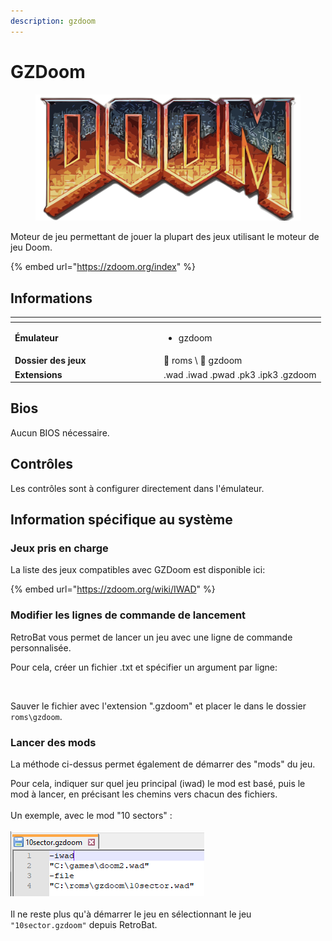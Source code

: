 ```yaml
---
description: gzdoom
---
```


# GZDoom

<div align="left">

<figure><img src="https://raw.githubusercontent.com/fabricecaruso/es-theme-carbon/52ff37c9e265587d006945a2ba695b5a962b3a3d/art/logos/prboom.svg" alt=""><figcaption></figcaption></figure>

</div>

Moteur de jeu permettant de jouer la plupart des jeux utilisant le moteur de jeu Doom.

{% embed url="https://zdoom.org/index" %}

## Informations

<table data-header-hidden><thead><tr><th width="224"></th><th></th></tr></thead><tbody><tr><td><strong>Émulateur</strong></td><td><ul><li>gzdoom</li></ul></td></tr><tr><td><strong>Dossier des jeux</strong></td><td><span data-gb-custom-inline data-tag="emoji" data-code="1f4c2">📂</span> roms \ <span data-gb-custom-inline data-tag="emoji" data-code="1f4c2">📂</span> gzdoom</td></tr><tr><td><strong>Extensions</strong></td><td>.wad .iwad .pwad .pk3 .ipk3 .gzdoom</td></tr></tbody></table>

## Bios

Aucun BIOS nécessaire.

## Contrôles

Les contrôles sont à configurer directement dans l'émulateur.

## Information spécifique au système

### Jeux pris en charge

La liste des jeux compatibles avec GZDoom est disponible ici:

{% embed url="https://zdoom.org/wiki/IWAD" %}

### Modifier les lignes de commande de lancement

RetroBat vous permet de lancer un jeu avec une ligne de commande personnalisée.

Pour cela, créer un fichier .txt et spécifier un argument par ligne:

<div align="left">

<figure><img src="https://i.imgur.com/hr7OEao.png" alt=""><figcaption></figcaption></figure>

</div>

Sauver le fichier avec l'extension ".gzdoom" et placer le dans le dossier `roms\gzdoom`.

### Lancer des mods

La méthode ci-dessus permet également de démarrer des "mods" du jeu.&#x20;

Pour cela, indiquer sur quel jeu principal (iwad) le mod est basé, puis le mod à lancer, en précisant les chemins vers chacun des fichiers.\
\
Un exemple, avec le mod "10 sectors" :\
\
![](<../../../.gitbook/assets/image (38).png>)\
\
Il ne reste plus qu'à démarrer le jeu en sélectionnant le jeu `"10sector.gzdoom"` depuis RetroBat.
